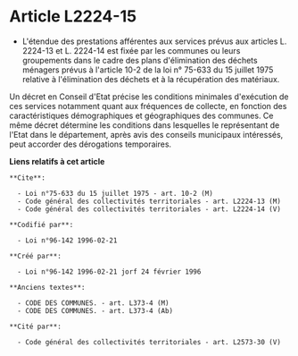 # Article L2224-15

- L'étendue des prestations afférentes aux services prévus aux articles L. 2224-13 et L. 2224-14 est fixée par les communes
ou leurs groupements dans le cadre des plans d'élimination des déchets ménagers prévus à l'article 10-2 de la loi n° 75-633
du 15 juillet 1975 relative à l'élimination des déchets et à la récupération des matériaux.

Un décret en Conseil d'Etat précise les conditions minimales d'exécution de ces services notamment quant aux fréquences de
collecte, en fonction des caractéristiques démographiques et géographiques des communes. Ce même décret détermine les
conditions dans lesquelles le représentant de l'Etat dans le département, après avis des conseils municipaux intéressés, peut
accorder des dérogations temporaires.

**Liens relatifs à cet article**

	**Cite**:

	  - Loi n°75-633 du 15 juillet 1975 - art. 10-2 (M)
	  - Code général des collectivités territoriales - art. L2224-13 (M)
	  - Code général des collectivités territoriales - art. L2224-14 (V)

	**Codifié par**:

	  - Loi n°96-142 1996-02-21

	**Créé par**:

	  - Loi n°96-142 1996-02-21 jorf 24 février 1996

	**Anciens textes**:

	  - CODE DES COMMUNES. - art. L373-4 (M)
	  - CODE DES COMMUNES. - art. L373-4 (Ab)

	**Cité par**:

	  - Code général des collectivités territoriales - art. L2573-30 (V)
